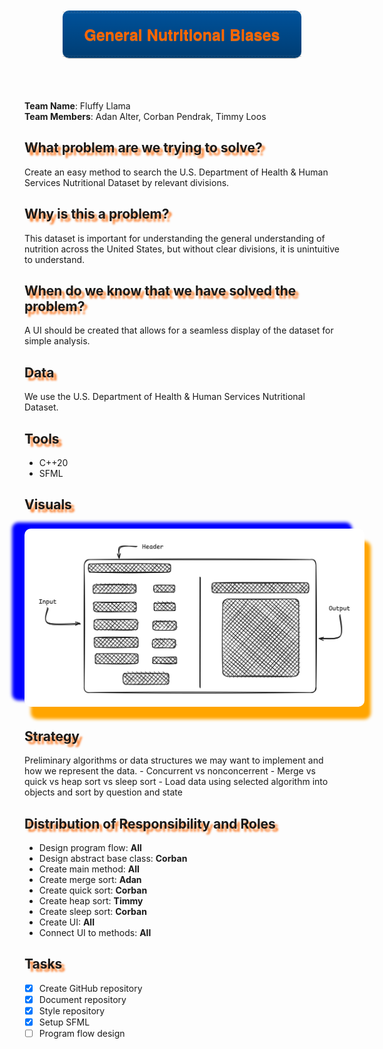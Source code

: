<div class="ribbon" style="
     width: 382px;position: absolute;left: 50%;top: 20px;margin-left: -191px;text-align: center;font-size: 15px !important;background: #00529B;background: linear-gradient(to bottom, #00529B, #003D73);box-shadow: rgba(0,0,0,0.3) 0 1px 1px;font-family: 'Helvetica Neue',Helvetica, sans-serif;border-radius:10px">
    <div class="ribbon-stitches-top" style="
     margin-top:2px;border-top: 1px dashed rgba(0, 0, 0, 0.2);box-shadow: 0px 0px 2px rgba(255, 255, 255, 0.5);"></div>
    <div class="ribbon-content">
        <h1 style="padding: 0;margin: 0;margin-top: 10px;
     font-size: 25px !important;color: #FB6502;text-shadow: #C7742C 0 1px 0;margin: 0px;padding: 17px 10px;">
            <b>
                General Nutritional Biases
            </b>
        </h1>
    </div>
    <div class="ribbon-stitches-bottom" style="margin-bottom:2px;border-top: 1px dashed rgba(0, 0, 0, 0.2);box-shadow: 0px 0px 2px rgba(255, 255, 255, 0.3);"></div>
</div>
<div style="height:100px;"></div>


**Team Name**: Fluffy Llama\
**Team Members**: Adan Alter, Corban Pendrak, Timmy Loos

<h2 style="text-shadow: 5px 5px 3px rgba(251, 101, 2, 0.8);">What problem are we trying to solve?</h2>
Create an easy method to search the U.S. Department of Health & Human Services Nutritional Dataset by relevant divisions.

<h2 style="text-shadow: 5px 5px 3px rgba(251, 101, 2, 0.8);">Why is this a problem?</h2>
This dataset is important for understanding the general understanding of nutrition across the United States, but without clear divisions, it is unintuitive to understand.

<h2 style="text-shadow: 5px 5px 3px rgba(251, 101, 2, 0.8);">When do we know that we have solved the problem?</h2>
A UI should be created that allows for a seamless display of the dataset for simple analysis.

<h2 style="text-shadow: 5px 5px 3px rgba(251, 101, 2, 0.8);">Data</h2>
We use the U.S. Department of Health & Human Services Nutritional Dataset.


<h2 style="text-shadow: 5px 5px 3px rgba(251, 101, 2, 0.8);"> Tools </h2>

- C++20
- SFML

<h2 style="text-shadow: 5px 5px 3px rgba(251, 101, 2, 0.8);height:1em;">Visuals<h2>

<img style="border-radius:10px; box-shadow:10px 20px 5px orange, -20px -10px 5px blue; padding:20px; background-color:white; " src="./Docs/COP3530-Project3-Wireframe.png"/>


<h2 style="text-shadow: 5px 5px 3px rgba(251, 101, 2, 0.8);">Strategy</h2>
Preliminary algorithms or data structures we may want to implement and how we represent the data.
- Concurrent vs nonconcerrent
- Merge vs quick vs heap sort vs sleep sort
- Load data using selected algorithm into objects and sort by question and state

<h2 style="text-shadow: 5px 5px 3px rgba(251, 101, 2, 0.8);">Distribution of Responsibility and Roles</h2>

- Design program flow: **All**
- Design abstract base class: **Corban**
- Create main method: **All**
- Create merge sort: **Adan**
- Create quick sort: **Corban**
- Create heap sort: **Timmy**
- Create sleep sort: **Corban**
- Create UI: **All**
- Connect UI to methods: **All**

<h2 style="text-shadow: 5px 5px 3px rgba(251, 101, 2, 0.8);">Tasks</h2>

- [x] Create GitHub repository
- [x] Document repository
- [x] Style repository
- [x] Setup SFML
- [ ] Program flow design
